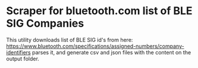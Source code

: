 # Scraper for bluetooth.com list of BLE SIG Companies

This utility downloads list of BLE SIG id's from here:
https://www.bluetooth.com/specifications/assigned-numbers/company-identifiers
parses it, and generate csv and json files with the content on the output folder.
